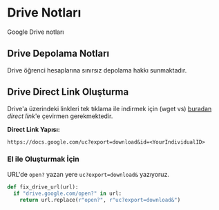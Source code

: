 # Drive Notları 

Google Drive notları

## Drive Depolama Notları

Drive öğrenci hesaplarına sınırsız depolama hakkı sunmaktadır.

## Drive Direct Link Oluşturma

Drive'a üzerindeki linkleri tek tıklama ile indirmek için (wget vs) [buradan][direct link generator] _direct link_'e çevirmen gerekmektedir.

**Direct Link Yapısı:**

```url
https://docs.google.com/uc?export=download&id=<YourIndividualID>
```

### El ile Oluşturmak İçin

URL'de `open?` yazan yere `uc?export=download&` yazıyoruz.

```py
def fix_drive_url(url):
  if "drive.google.com/open?" in url:
    return url.replace(r"open?", r"uc?export=download&")
```

[direct link generator]: https://www.directlinkgenerator.com/
